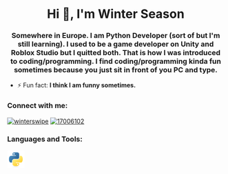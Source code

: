 <h1 align="center">Hi 👋, I'm Winter Season</h1>
<h3 align="center">Somewhere in Europe. I am Python Developer (sort of but I'm still learning). I used to be a game developer on Unity and Roblox Studio but I quitted both. That is how I was introduced to coding/programming. I find coding/programming kinda fun sometimes because you just sit in front of you PC and type.</h3>

- ⚡ Fun fact: **I think I am funny sometimes.**

<h3 align="left">Connect with me:</h3>
<p align="left">
<a href="https://twitter.com/winterswipe" target="blank"><img align="center" src="https://raw.githubusercontent.com/rahuldkjain/github-profile-readme-generator/master/src/images/icons/Social/twitter.svg" alt="winterswipe" height="30" width="40" /></a>
<a href="https://stackoverflow.com/users/17006102" target="blank"><img align="center" src="https://raw.githubusercontent.com/rahuldkjain/github-profile-readme-generator/master/src/images/icons/Social/stack-overflow.svg" alt="17006102" height="30" width="40" /></a>
</p>

<h3 align="left">Languages and Tools:</h3>
</a> <a href="https://www.python.org" target="_blank"> <img src="https://raw.githubusercontent.com/devicons/devicon/master/icons/python/python-original.svg" alt="python" width="40" height="40"/> </a> </p>

